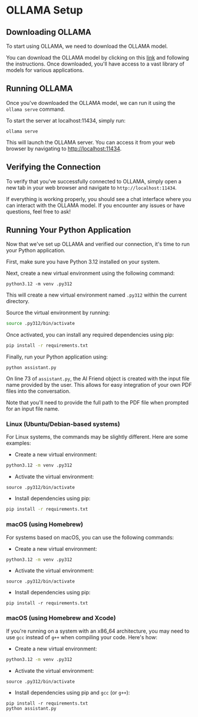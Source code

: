 # OLLAMA Setup

## Downloading OLLAMA

To start using OLLAMA, we need to download the OLLAMA model.

You can download the OLLAMA model by clicking on this [link](https://ollama.com/download) and following the instructions. Once downloaded, you'll have access to a vast library of models for various applications.

## Running OLLAMA

Once you've downloaded the OLLAMA model, we can run it using the `ollama serve` command.

To start the server at localhost:11434, simply run:
```
ollama serve
```

This will launch the OLLAMA server. You can access it from your web browser by navigating to [http://localhost:11434](http://localhost:11434).

## Verifying the Connection

To verify that you've successfully connected to OLLAMA, simply open a new tab in your web browser and navigate to `http://localhost:11434`.

If everything is working properly, you should see a chat interface where you can interact with the OLLAMA model. If you encounter any issues or have questions, feel free to ask!

## Running Your Python Application

Now that we've set up OLLAMA and verified our connection, it's time to run your Python application.

First, make sure you have Python 3.12 installed on your system.

Next, create a new virtual environment using the following command:
```
python3.12 -m venv .py312
```

This will create a new virtual environment named `.py312` within the current directory.

Source the virtual environment by running:
```bash
source .py312/bin/activate
```

Once activated, you can install any required dependencies using pip:
```bash
pip install -r requirements.txt
```

Finally, run your Python application using:
```
python assistant.py
```

On line 73 of `assistant.py`, the AI Friend object is created with the input file name provided by the user. This allows for easy integration of your own PDF files into the conversation.

Note that you'll need to provide the full path to the PDF file when prompted for an input file name.

### Linux (Ubuntu/Debian-based systems)

For Linux systems, the commands may be slightly different. Here are some examples:

*   Create a new virtual environment:
```bash
python3.12 -m venv .py312
```
*   Activate the virtual environment:
```
source .py312/bin/activate
```
*   Install dependencies using pip:
```bash
pip install -r requirements.txt
```

### macOS (using Homebrew)

For systems based on macOS, you can use the following commands:

*   Create a new virtual environment:
```bash
python3.12 -m venv .py312
```
*   Activate the virtual environment:
 ```
source .py312/bin/activate
```

*   Install dependencies using pip:
```
pip install -r requirements.txt
```

### macOS (using Homebrew and Xcode)

If you're running on a system with an x86_64 architecture, you may need to use `gcc` instead of `g++` when compiling your code. Here's how:

*   Create a new virtual environment:
```bash
python3.12 -m venv .py312
```
*   Activate the virtual environment:
```
source .py312/bin/activate
```

*   Install dependencies using pip and `gcc` (or `g++`):
```
pip install -r requirements.txt
python assistant.py 
```
